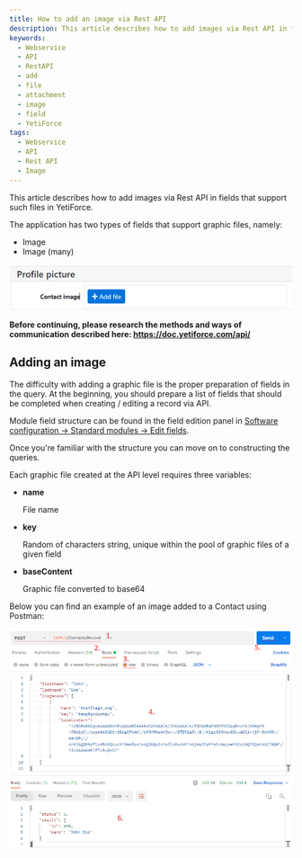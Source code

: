 ```yaml
---
title: How to add an image via Rest API
description: This article describes how to add images via Rest API in fields that support such files in YetiForce CRM.
keywords:
  - Webservice
  - API
  - RestAPI
  - add
  - file
  - attachment
  - image
  - field
  - YetiForce
tags:
  - Webservice
  - API
  - Rest API
  - Image
---
```


This article describes how to add images via Rest API in fields that support such files in YetiForce.

The application has two types of fields that support graphic files, namely:

- Image
- Image (many)

![graphic file](graphic-file.png)

**Before continuing, please research the methods and ways of communication described here: https://doc.yetiforce.com/api/**

## Adding an image

The difficulty with adding a graphic file is the proper preparation of fields in the query. At the beginning, you should prepare a list of fields that should be completed when creating / editing a record via API. 

Module field structure can be found in the field edition panel in [Software configuration → Standard modules → Edit fields](/administrator-guides/standard-modules/edit-fields/).

Once you're familiar with the structure you can move on to constructing the queries.

Each graphic file created at the API level requires three variables:

- **name**

  File name

- **key**

  Random of characters string, unique within the pool of graphic files of a given field

- **baseContent**

  Graphic file converted to base64

Below you can find an example of an image added to a Contact using Postman:

![graphic file postman](graphic-file-postman.png)
